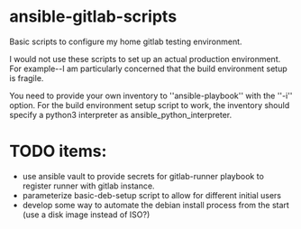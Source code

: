# ansible-gitlab-scripts
Basic scripts to configure my home gitlab testing environment.

I would not use these scripts to set up an actual production environment. For example--I am particularly concerned that the build environment
setup is fragile.

You need to provide your own inventory to ''ansible-playbook'' with the ''-i'' option. For the build environment setup script to work, the
inventory should specify a python3 interpreter as ansible_python_interpreter.

# TODO items:
* use ansible vault to provide secrets for gitlab-runner playbook to register runner with gitlab instance.
* parameterize basic-deb-setup script to allow for different initial users
* develop some way to automate the debian install process from the start (use a disk image instead of ISO?)
